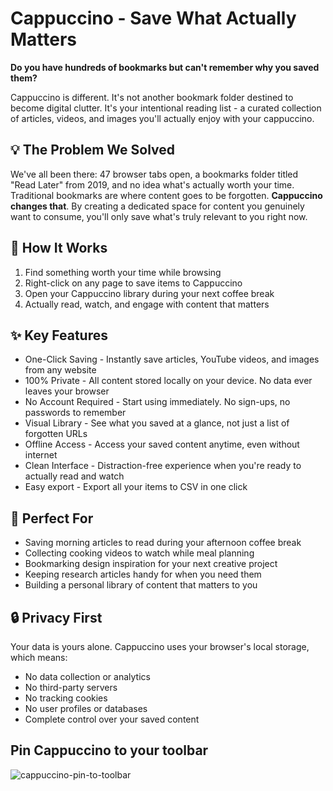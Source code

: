 # Cappuccino - Save What Actually Matters
**Do you have hundreds of bookmarks but can't remember why you saved them?**

Cappuccino is different. It's not another bookmark folder destined to become digital clutter. It's your intentional reading list - a curated collection of articles, videos, and images you'll actually enjoy with your cappuccino.

## 💡 The Problem We Solved

We've all been there: 47 browser tabs open, a bookmarks folder titled "Read Later" from 2019, and no idea what's actually worth your time. Traditional bookmarks are where content goes to be forgotten.
**Cappuccino changes that**. By creating a dedicated space for content you genuinely want to consume, you'll only save what's truly relevant to you right now.


## 🚀 How It Works

1. Find something worth your time while browsing
2. Right-click on any page to save items to Cappuccino
3. Open your Cappuccino library during your next coffee break
4. Actually read, watch, and engage with content that matters

## ✨ Key Features

- One-Click Saving - Instantly save articles, YouTube videos, and images from any website
- 100% Private - All content stored locally on your device. No data ever leaves your browser
- No Account Required - Start using immediately. No sign-ups, no passwords to remember
- Visual Library - See what you saved at a glance, not just a list of forgotten URLs
- Offline Access - Access your saved content anytime, even without internet
- Clean Interface - Distraction-free experience when you're ready to actually read and watch
- Easy export - Export all your items to CSV in one click

## 🎯 Perfect For

- Saving morning articles to read during your afternoon coffee break
- Collecting cooking videos to watch while meal planning
- Bookmarking design inspiration for your next creative project
- Keeping research articles handy for when you need them
- Building a personal library of content that matters to you

## 🔒 Privacy First
Your data is yours alone. Cappuccino uses your browser's local storage, which means:

- No data collection or analytics
- No third-party servers
- No tracking cookies
- No user profiles or databases
- Complete control over your saved content

## Pin Cappuccino to your toolbar
![cappuccino-pin-to-toolbar](https://github.com/user-attachments/assets/a50124ab-6875-4a4f-9b86-971b3682dfcd)

